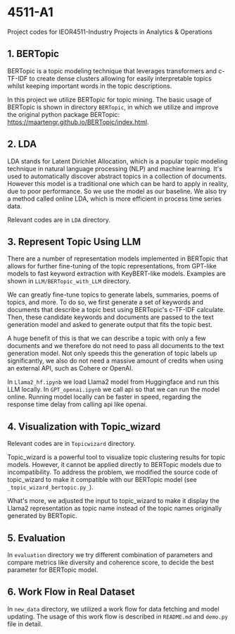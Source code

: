 # 4511-A1
Project codes for IEOR4511-Industry Projects in Analytics &amp; Operations

## 1. BERTopic
BERTopic is a topic modeling technique that leverages transformers and c-TF-IDF to create dense clusters allowing for easily interpretable topics whilst keeping important words in the topic descriptions.

In this project we utilize BERTopic for topic mining. The basic usage of BERTopic is shown in directory `BERTopic`, in which we utilize and improve the original python package BERTopic: https://maartengr.github.io/BERTopic/index.html.


## 2. LDA
LDA stands for Latent Dirichlet Allocation, which is a popular topic modeling technique in natural language processing (NLP) and machine learning. It's used to automatically discover abstract topics in a collection of documents. However this model is a traditional one which can be hard to apply in reality, due to poor performance. So we use the model as our baseline. We also try a method called online LDA, which is more efficient in process time series data. 

Relevant codes are in `LDA` directory.

## 3. Represent Topic Using LLM
There are a number of representation models implemented in BERTopic that allows for further fine-tuning of the topic representations, from GPT-like models to fast keyword extraction with KeyBERT-like models. Examples are shown in `LLM/BERTopic_with_LLM` directory. 

We can greatly fine-tune topics to generate labels, summaries, poems of topics, and more. To do so, we first generate a set of keywords and documents that describe a topic best using BERTopic's c-TF-IDF calculate. Then, these candidate keywords and documents are passed to the text generation model and asked to generate output that fits the topic best.

A huge benefit of this is that we can describe a topic with only a few documents and we therefore do not need to pass all documents to the text generation model. Not only speeds this the generation of topic labels up significantly, we also do not need a massive amount of credits when using an external API, such as Cohere or OpenAI.

In `Llama2_hf.ipynb` we load Llama2 model from Huggingface and run this LLM locally. In `GPT_openai.ipynb` we call api so that we can run the model online. Running model locally can be faster in speed, regarding the response time delay from calling api like openai.

## 4. Visualization with Topic_wizard
Relevant codes are in `Topicwizard` directory.

Topic_wizard is a powerful tool to visualize topic clustering results for topic models. However, it cannot be applied directly to BERTopic models due to incompatibility. To address the problem, we modified the source code of topic_wizard to make it compatible with our BERTopic model (see `_topic_wizard_bertopic.py_`).

What's more, we adjusted the input to topic_wizard to make it display the Llama2 representation as topic name instead of the topic names originally generated by BERTopic.

## 5. Evaluation
In `evaluation` directory we try different combination of parameters and compare metrics like diversity and coherence score, to decide the best parameter for BERTopic model.

## 6. Work Flow in Real Dataset
In `new_data` directory, we utilized a work flow for data fetching and model updating. The usage of this work flow is described in `README.md` and `demo.py` file in detail. 
